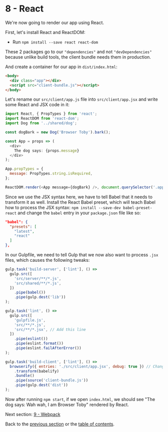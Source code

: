 # 8 - React

We're now going to render our app using React.

First, let's install React and ReactDOM:

- Run `npm install --save react react-dom`

These 2 packages go to our `"dependencies"` and not `"devDependencies"` because unlike build tools, the client bundle needs them in production.

And create a container for our app in `dist/index.html`:

```html
<body>
  <div class="app"></div>
  <script src="client-bundle.js"></script>
</body>
```

Let's rename our `src/client/app.js` file into `src/client/app.jsx` and write some React and JSX code in it:

```javascript
import React, { PropTypes } from 'react';
import ReactDOM from 'react-dom';
import Dog from '../shared/dog';

const dogBark = new Dog('Browser Toby').bark();

const App = props => (
  <div>
    The dog says: {props.message}
  </div>
);

App.propTypes = {
  message: PropTypes.string.isRequired,
};

ReactDOM.render(<App message={dogBark} />, document.querySelector('.app'));
```

Since we use the JSX syntax here, we have to tell Babel that it needs to transform it as well.
Install the React Babel preset, which will teach Babel how to process the JSX syntax:
`npm install --save-dev babel-preset-react` and change the `babel` entry in your `package.json` file like so:

```json
"babel": {
  "presets": [
    "latest",
    "react"
  ]
},
```

In our Gulpfile, we need to tell Gulp that we now also want to process `.jsx` files, which causes the following tweaks:
```javascript
gulp.task('build-server', ['lint'], () =>
  gulp.src([
    'src/server/**/*.js',
    'src/shared/**/*.js',
  ])
    .pipe(babel())
    .pipe(gulp.dest('lib'))
);

gulp.task('lint', () =>
  gulp.src([
    'gulpfile.js',
    'src/**/*.js',
    'src/**/*.jsx', // Add this line
  ])
    .pipe(eslint())
    .pipe(eslint.format())
    .pipe(eslint.failAfterError())
);

gulp.task('build-client', ['lint'], () =>
  browserify({ entries: './src/client/app.jsx', debug: true }) // Change this line
    .transform(babelify)
    .bundle()
    .pipe(source('client-bundle.js'))
    .pipe(gulp.dest('dist'))
);
```

Now after running `npm start`, if we open `index.html`, we should see "The dog says: Wah wah, I am Browser Toby" rendered by React.


Next section: [9 - Webpack](/9-webpack)

Back to the [previous section](/7-client-browserify) or the [table of contents](https://github.com/verekia/modern-js-stack-training).
